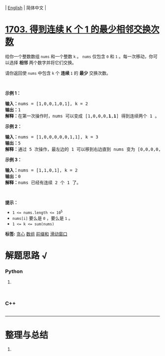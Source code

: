 | [English](README_EN.md) | 简体中文 |

# [1703. 得到连续 K 个 1 的最少相邻交换次数](https://leetcode.cn/problems/minimum-adjacent-swaps-for-k-consecutive-ones)
<p>给你一个整数数组 <code>nums</code> 和一个整数 <code>k</code> 。 <code>nums</code> 仅包含 <code>0</code> 和 <code>1</code> 。每一次移动，你可以选择 <strong>相邻</strong> 两个数字并将它们交换。</p>

<p>请你返回使 <code>nums</code> 中包含 <code>k</code> 个 <strong>连续 </strong><code>1</code> 的 <strong>最少</strong> 交换次数。</p>

<p> </p>

<p><strong>示例 1：</strong></p>

<pre><b>输入：</b>nums = [1,0,0,1,0,1], k = 2
<b>输出：</b>1
<b>解释：</b>在第一次操作时，nums 可以变成 [1,0,0,0,<strong>1</strong>,<strong>1</strong>] 得到连续两个 1 。
</pre>

<p><strong>示例 2：</strong></p>

<pre><b>输入：</b>nums = [1,0,0,0,0,0,1,1], k = 3
<b>输出：</b>5
<b>解释：</b>通过 5 次操作，最左边的 1 可以移到右边直到 nums 变为 [0,0,0,0,0,<strong>1</strong>,<strong>1</strong>,<strong>1</strong>] 。
</pre>

<p><strong>示例 3：</strong></p>

<pre><b>输入：</b>nums = [1,1,0,1], k = 2
<b>输出：</b>0
<b>解释：</b>nums 已经有连续 2 个 1 了。
</pre>

<p> </p>

<p><strong>提示：</strong></p>

<ul>
	<li><code>1 &lt;= nums.length &lt;= 10<sup>5</sup></code></li>
	<li><code>nums[i]</code> 要么是 <code>0</code> ，要么是 <code>1</code> 。</li>
	<li><code>1 &lt;= k &lt;= sum(nums)</code></li>
</ul>

**标签:**  [贪心](https://leetcode.cn/tag/greedy) [数组](https://leetcode.cn/tag/array) [前缀和](https://leetcode.cn/tag/prefix-sum) [滑动窗口](https://leetcode.cn/tag/sliding-window) 
# 解题思路 √

### Python

1. 

```python

```


```python

```

### C++

```cpp

```

---



# 整理与总结

1. 